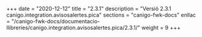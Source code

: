 +++
date        = "2020-12-12"
title       = "2.3.1"
description = "Versió 2.3.1 canigo.integration.avisosalertes.pica"
sections    = "canigo-fwk-docs"
enllac		= "/canigo-fwk-docs/documentacio-llibreries/canigo.integration.avisosalertes.pica/2.3.1/"
weight		= 9
+++
